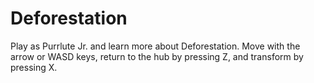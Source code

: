 # Deforestation
Play as Purrlute Jr. and learn more about Deforestation. Move with the arrow or WASD keys, return to the hub by pressing Z, and transform by pressing X.
